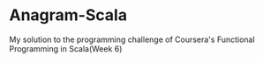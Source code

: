 # Anagram-Scala
My solution to the programming challenge of Coursera's Functional Programming in Scala(Week 6) 
